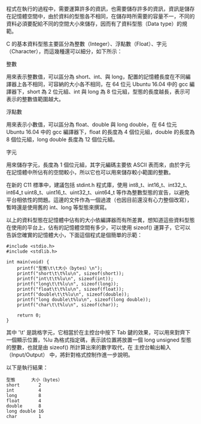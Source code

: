 程式在執行的過程中，需要運算許多的資訊，也需要儲存許多的資訊，資訊是儲存在記憶體空間中，由於資料的型態各不相同，在儲存時所需要的容量不一，不同的資料必須要配給不同的空間大小來儲存，因而有了資料型態（Data type）的規範。

C 的基本資料型態主要區分為整數（Integer）、浮點數（Float）、字元（Character），而這幾種還可以細分，如下所示：

整數

用來表示整數值，可以區分為 short、int、與 long，配置的記憶體長度在不同編譯器上各不相同，可容納的大小各不相同，在 64 位元 Ubuntu 16.04 中的 gcc 編譯器下，short 為 2 位元組、int 與 long 為 8 位元組，型態的長度越長，表示可表示的整數值範圍越大。

浮點數

用來表示小數值，可以區分為 float、double 與 long double，在 64 位元 Ubuntu 16.04 中的 gcc 編譯器下，float 的長度為 4 個位元組，double 的長度為 8 個位元組，long double 長度為 12 個位元組。

字元

用來儲存字元，長度為 1 個位元組，其字元編碼主要依 ASCII 表而來，由於字元在記憶體中所佔有的空間較小，所以它也可以用來儲存較小範圍的整數。

在新的 C11 標準中，建議包括 stdint.h 程式庫，使用 int8_t、int16_t、int32_t、int64_t uint8_t、uint16_t、uint32_t、uint64_t 等作為整數型態的宣告，以避免平台相依性的問題。這邊的文件作為一個過渡（也因目前還沒有心力整個改寫），暫時還是使用舊的 int、long 等型態來撰寫。

以上的資料型態在記憶體中佔有的大小依編譯器而有所差異，想知道這些資料型態在使用的平台上，佔有的記憶體空間有多少，可以使用 sizeof() 運算子，它可以告訴您確實的記憶體大小，下面這個程式是個簡單的示範：

```
#include <stdio.h>
#include <stdlib.h>

int main(void) {
    printf("型態\t\t大小（bytes）\n");
    printf("short\t\t%lu\n", sizeof(short));
    printf("int\t\t%lu\n", sizeof(int));
    printf("long\t\t%lu\n", sizeof(long));
    printf("float\t\t%lu\n", sizeof(float));
    printf("double\t\t%lu\n", sizeof(double));
    printf("long double\t%lu\n", sizeof(long double));
    printf("char\t\t%lu\n", sizeof(char));

    return 0;
}
```

其中 '\t' 是跳格字元，它相當於在主控台中按下 Tab 鍵的效果，可以用來對齊下一個顯示位置，%lu 為格式指定碼，表示該位置將放置一個 long unsigned 型態的整數，也就是由 sizeof() 所計算出來的數字取代，在 主控台輸出輸入（Input/Output） 中，將針對格式控制作進一步說明。

以下是執行結果：

```
型態      大小（bytes）
short       2
int         4
long        8
float       4
double      8
long double 16
char        1
```
